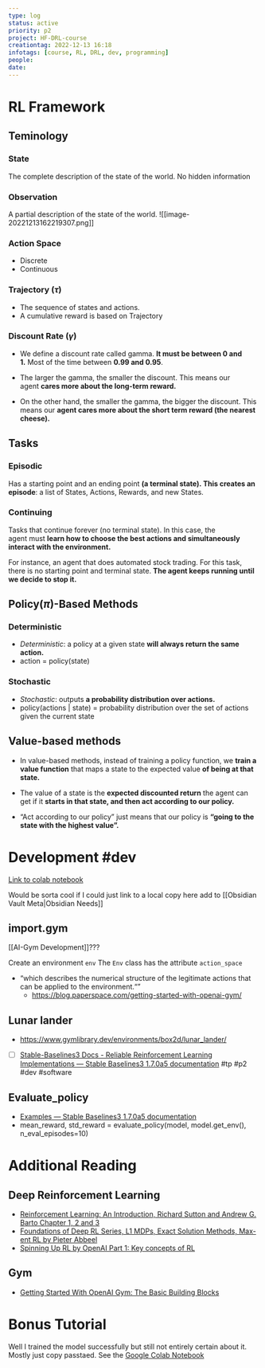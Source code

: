 ```yaml
---
type: log
status: active
priority: p2
project: HF-DRL-course
creationtag: 2022-12-13 16:18
infotags: [course, RL, DRL, dev, programming]
people:
date: 
---
```


# RL Framework

## Teminology
### State
The complete description of the state of the world. No hidden information

### Observation
A partial description of the state of the world.
![[image-20221213162219307.png]]

### Action Space
- Discrete 
- Continuous

### Trajectory ($\tau$)
- The sequence of states and actions.
- A cumulative reward is based on Trajectory 

### Discount Rate ($\gamma$)
-  We define a discount rate called gamma. **It must be between 0 and 1.** Most of the time between **0.99 and 0.95**.

-   The larger the gamma, the smaller the discount. This means our agent **cares more about the long-term reward.**
-   On the other hand, the smaller the gamma, the bigger the discount. This means our **agent cares more about the short term reward (the nearest cheese).**

## Tasks
### Episodic
Has a starting point and an ending point **(a terminal state). This creates an episode**: a list of States, Actions, Rewards, and new States.
### Continuing
Tasks that continue forever (no terminal state). In this case, the agent must **learn how to choose the best actions and simultaneously interact with the environment.**

For instance, an agent that does automated stock trading. For this task, there is no starting point and terminal state. **The agent keeps running until we decide to stop it.**

## Policy($\pi$)-Based Methods
### Deterministic
- _Deterministic_: a policy at a given state **will always return the same action.**
- action = policy(state)
### Stochastic
-   _Stochastic_: outputs **a probability distribution over actions.**
- policy(actions | state) = probability distribution over the set of actions given the current state

## Value-based methods
- In value-based methods, instead of training a policy function, we **train a value function** that maps a state to the expected value **of being at that state.**

- The value of a state is the **expected discounted return** the agent can get if it **starts in that state, and then act according to our policy.**

- “Act according to our policy” just means that our policy is **“going to the state with the highest value”.**

# Development #dev
[Link to colab notebook](https://colab.research.google.com/drive/1lprNknlhsf_aNQVFBIbey6KY15HFdECP#scrollTo=j5f2cGkdP-mb)

Would be sorta cool if I could just link to a local copy here add to [[Obsidian Vault Meta|Obsidian Needs]]

## import.gym
[[AI-Gym Development]]???

Create an environment `env`
The `Env` class has the attribute `action_space`
- “which describes the numerical structure of the legitimate actions that can be applied to the environment.“”
	- https://blog.paperspace.com/getting-started-with-openai-gym/

## Lunar lander 
- https://www.gymlibrary.dev/environments/box2d/lunar_lander/
- [ ] [Stable-Baselines3 Docs - Reliable Reinforcement Learning Implementations — Stable Baselines3 1.7.0a5 documentation](https://stable-baselines3.readthedocs.io/en/master/) #tp #p2 #dev #software 

## Evaluate_policy
- [Examples — Stable Baselines3 1.7.0a5 documentation](https://stable-baselines3.readthedocs.io/en/master/guide/examples.html#basic-usage-training-saving-loading)
- mean_reward, std_reward = evaluate_policy(model, model.get_env(), n_eval_episodes=10)
# Additional Reading
## Deep Reinforcement Learning

-   [Reinforcement Learning: An Introduction, Richard Sutton and Andrew G. Barto Chapter 1, 2 and 3](http://incompleteideas.net/book/RLbook2020.pdf)
-   [Foundations of Deep RL Series, L1 MDPs, Exact Solution Methods, Max-ent RL by Pieter Abbeel](https://youtu.be/2GwBez0D20A)
-   [Spinning Up RL by OpenAI Part 1: Key concepts of RL](https://spinningup.openai.com/en/latest/spinningup/rl_intro.html)

## Gym

-   [Getting Started With OpenAI Gym: The Basic Building Blocks](https://blog.paperspace.com/getting-started-with-openai-gym/)
# Bonus Tutorial
Well I trained the model successfully but still not entirely certain about it. Mostly just copy passtaed.
See the [Google Colab Notebook](https://colab.research.google.com/drive/1lprNknlhsf_aNQVFBIbey6KY15HFdECP?usp=sharing)